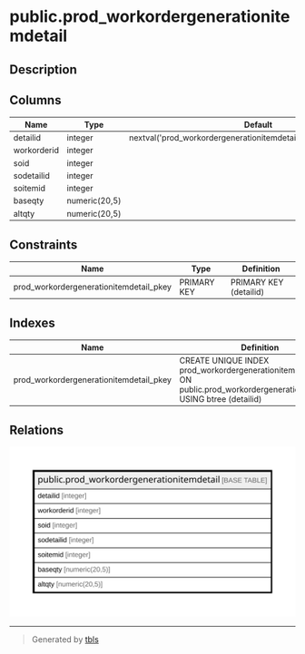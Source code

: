 # public.prod_workordergenerationitemdetail

## Description

## Columns

| Name | Type | Default | Nullable | Children | Parents | Comment |
| ---- | ---- | ------- | -------- | -------- | ------- | ------- |
| detailid | integer | nextval('prod_workordergenerationitemdetail_detailid_seq'::regclass) | false |  |  |  |
| workorderid | integer |  | false |  |  |  |
| soid | integer |  | false |  |  |  |
| sodetailid | integer |  | false |  |  |  |
| soitemid | integer |  | false |  |  |  |
| baseqty | numeric(20,5) |  | true |  |  |  |
| altqty | numeric(20,5) |  | true |  |  |  |

## Constraints

| Name | Type | Definition |
| ---- | ---- | ---------- |
| prod_workordergenerationitemdetail_pkey | PRIMARY KEY | PRIMARY KEY (detailid) |

## Indexes

| Name | Definition |
| ---- | ---------- |
| prod_workordergenerationitemdetail_pkey | CREATE UNIQUE INDEX prod_workordergenerationitemdetail_pkey ON public.prod_workordergenerationitemdetail USING btree (detailid) |

## Relations

![er](public.prod_workordergenerationitemdetail.svg)

---

> Generated by [tbls](https://github.com/k1LoW/tbls)
